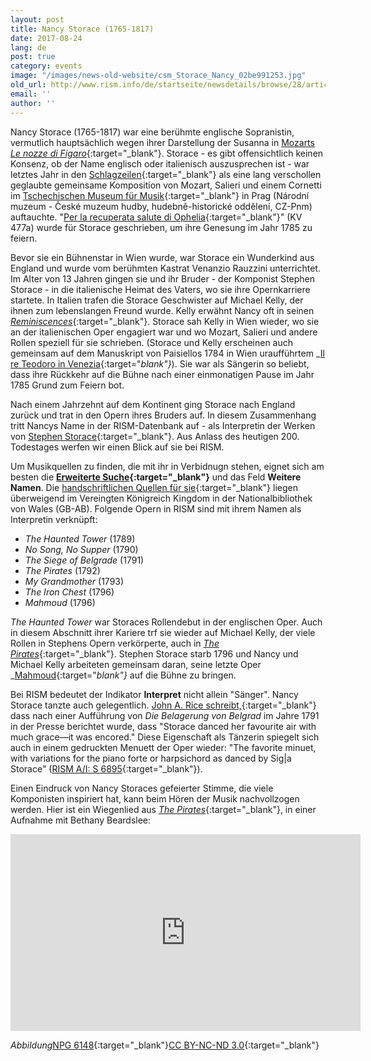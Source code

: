 ```yaml
---
layout: post
title: Nancy Storace (1765-1817)
date: 2017-08-24
lang: de
post: true
category: events
image: "/images/news-old-website/csm_Storace_Nancy_02be991253.jpg"
old_url: http://www.rism.info/de/startseite/newsdetails/browse/28/article/64/nancy-storace-1765-1817.html
email: ''
author: ''
---
```


Nancy Storace (1765-1817) war eine berühmte englische Sopranistin, vermutlich hauptsächlich wegen ihrer Darstellung der Susanna in [Mozarts _Le nozze di Figaro_](https://opac.rism.info/search?id=400187519){:target="_blank"}. Storace - es gibt offensichtlich keinen Konsenz, ob der Name englisch oder italienisch auszusprechen ist - war letztes Jahr in den [Schlagzeilen](http://www.mozarteum.at/start/meldung/283){:target="_blank"} als eine lang verschollen geglaubte gemeinsame Komposition von Mozart, Salieri und einem Cornetti im [Tschechischen Museum für Musik](http://opac.nm.cz/opaccmh/documents/63005){:target="_blank"} in Prag (Národní muzeum - České muzeum hudby, hudebně-historické oddělení, CZ-Pnm) auftauchte. "[Per la recuperata salute di Ophelia](https://en.wikipedia.org/wiki/Per_la_ricuperata_salute_di_Ofelia){:target="_blank"}" (KV 477a) wurde für Storace geschrieben, um ihre Genesung im Jahr 1785 zu feiern.

Bevor sie ein Bühnenstar in Wien wurde, war Storace ein Wunderkind aus England und wurde vom berühmten Kastrat Venanzio Rauzzini unterrichtet. Im Alter von 13 Jahren gingen sie und ihr Bruder - der Komponist Stephen Storace - in die italienische Heimat des Vaters, wo sie ihre Opernkarriere startete. In Italien trafen die Storace Geschwister auf Michael Kelly, der ihnen zum lebenslangen Freund wurde. Kelly erwähnt Nancy oft in seinen [_Reminiscences_](https://archive.org/stream/reminiscencesofm01kellrich#page/94/mode/2up/search/nancy){:target="_blank"}. Storace sah Kelly in Wien wieder, wo sie an der italienischen Oper engagiert war und wo Mozart, Salieri und andere Rollen speziell für sie schrieben. (Storace und Kelly erscheinen auch gemeinsam auf dem Manuskript von Paisiellos 1784 in Wien uraufführtem _[Il re Teodoro in Venezia](https://opac.rism.info/search?id=450058030){:target="_blank"}_). Sie war als Sängerin so beliebt, dass ihre Rückkehr auf die Bühne nach einer einmonatigen Pause im Jahr 1785 Grund zum Feiern bot.

Nach einem Jahrzehnt auf dem Kontinent ging Storace nach England zurück und trat in den Opern ihres Bruders auf. In diesem Zusammenhang tritt Nancys Name in der RISM-Datenbank auf - als Interpretin der Werken von [Stephen Storace](https://opac.rism.info/search?View=rism&author=Stephen+Storace){:target="_blank"}. Aus Anlass des heutigen 200. Todestages werfen wir einen Blick auf sie bei RISM.

Um Musikquellen zu finden, die mit ihr in Verbidnugn stehen, eignet sich am besten die **[Erweiterte Suche](https://opac.rism.info/metaopac/start.do?View=rism&SearchType=2&Language=de){:target="_blank"}** und das Feld **Weitere Namen**. Die [handschriftlichen Quellen für sie](https://opac.rism.info/search?View=rism&q=nancy+storace){:target="_blank"} liegen überweigend im Vereingten Königreich Kingdom in der Nationalbibliothek von Wales (GB-AB). Folgende Opern in RISM sind mit ihrem Namen als Interpretin verknüpft:

- _The Haunted Tower_ (1789)
- _No Song, No Supper_ (1790)
- _The Siege of Belgrade_ (1791)
- _The Pirates_ (1792)
- _My Grandmother_ (1793)
- _The Iron Chest_ (1796)
- _Mahmoud_ (1796)

_The Haunted Tower_ war Storaces Rollendebut in der englischen Oper. Auch in diesem Abschnitt ihrer Kariere trf sie wieder auf Michael Kelly, der viele Rollen in Stephens Opern verkörperte, auch in [_The Pirates_](https://opac.rism.info/search?id=806519130){:target="_blank"}. Stephen Storace starb 1796 und Nancy und Michael Kelly arbeiteten gemeinsam daran, seine letzte Oper _[Mahmoud](https://opac.rism.info/search?id=806519279){:target="_blank"}_ auf die Bühne zu bringen.

Bei RISM bedeutet der Indikator **Interpret** nicht allein "Sänger". Nancy Storace tanzte auch gelegentlich. [John A. Rice schreibt,](https://books.google.de/books?id=8YOwT4hOUQAC&lpg=PA373&dq=%22Storace%20danced%20her%20favourite%20air%22&pg=PA373#v=onepage&q=%22Storace%20danced%20her%20favourite%20air%22&f=false){:target="_blank"} dass nach einer Aufführung von _Die Belagerung von Belgrad_ im Jahre 1791 in der Presse berichtet wurde, dass "Storace danced her favourite air with much grace—it was encored." Diese Eigenschaft als Tänzerin spiegelt sich auch in einem gedruckten Menuett der Oper wieder: "The favorite minuet, with variations for the piano forte or harpsichord as danced by Sig|a Storace" ([RISM A/I: S 6895](https://opac.rism.info/search?id=00000990063176){:target="_blank"}).

Einen Eindruck von Nancy Storaces gefeierter Stimme, die viele Komponisten inspiriert hat, kann beim Hören der Musik nachvollzogen werden. Hier ist ein Wiegenlied aus [_The Pirates_](https://opac.rism.info/search?id=806519122){:target="_blank"}, in einer Aufnahme mit Bethany Beardslee:

<iframe width="560" height="315" src="https://www.youtube.com/embed/lApymhUi1NE" frameborder="0" allowfullscreen></iframe>

_Abbildung_[NPG 6148](http://www.npg.org.uk/collections/search/portrait/mw08262/Anna-Selina-Storace){:target="_blank"}[CC BY-NC-ND 3.0](https://creativecommons.org/licenses/by-nc-nd/3.0/){:target="_blank"}